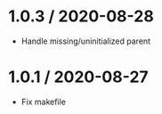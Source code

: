 
1.0.3 / 2020-08-28
==================

  * Handle missing/uninitialized parent

1.0.1 / 2020-08-27
==================

  * Fix makefile
